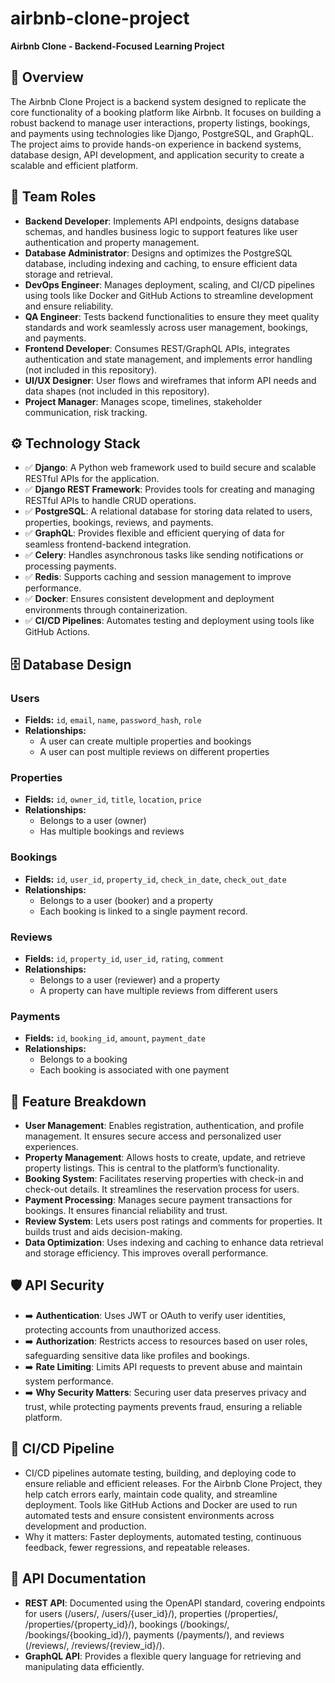 # airbnb-clone-project
**Airbnb Clone - Backend-Focused Learning Project**

## 🚀 Overview 
The Airbnb Clone Project is a backend system designed to replicate the core functionality of a booking platform like Airbnb. It focuses on building a robust backend to manage user interactions, property listings, bookings, and payments using technologies like Django, PostgreSQL, and GraphQL. The project aims to provide hands-on experience in backend systems, database design, API development, and application security to create a scalable and efficient platform.

## 👥 Team Roles
- **Backend Developer**: Implements API endpoints, designs database schemas, and handles business logic to support features like user authentication and property management.
- **Database Administrator**: Designs and optimizes the PostgreSQL database, including indexing and caching, to ensure efficient data storage and retrieval.
- **DevOps Engineer**: Manages deployment, scaling, and CI/CD pipelines using tools like Docker and GitHub Actions to streamline development and ensure reliability. 
- **QA Engineer**: Tests backend functionalities to ensure they meet quality standards and work seamlessly across user management, bookings, and payments.
- **Frontend Developer**: Consumes REST/GraphQL APIs, integrates authentication and state management, and implements error handling (not included in this repository).
- **UI/UX Designer**: User flows and wireframes that inform API needs and data shapes (not included in this repository).
- **Project Manager**: Manages scope, timelines, stakeholder communication, risk tracking.

## ⚙️ Technology Stack
- ✅ **Django**: A Python web framework used to build secure and scalable RESTful APIs for the application.
- ✅ **Django REST Framework**: Provides tools for creating and managing RESTful APIs to handle CRUD operations. 
- ✅ **PostgreSQL**: A relational database for storing data related to users, properties, bookings, reviews, and payments. 
- ✅ **GraphQL**: Provides flexible and efficient querying of data for seamless frontend-backend integration.
- ✅ **Celery**: Handles asynchronous tasks like sending notifications or processing payments.
- ✅ **Redis**: Supports caching and session management to improve performance. 
- ✅ **Docker**: Ensures consistent development and deployment environments through containerization.
- ✅ **CI/CD Pipelines**: Automates testing and deployment using tools like GitHub Actions.

## 🗄️ Database Design

### Users  
- **Fields:** `id`, `email`, `name`, `password_hash`, `role`  
- **Relationships:**  
  - A user can create multiple properties and bookings  
  - A user can post multiple reviews on different properties  
### Properties  
- **Fields:** `id`, `owner_id`, `title`, `location`, `price`  
- **Relationships:**  
  - Belongs to a user (owner)  
  - Has multiple bookings and reviews  
### Bookings  
- **Fields:** `id`, `user_id`, `property_id`, `check_in_date`, `check_out_date`  
- **Relationships:**  
  - Belongs to a user (booker) and a property  
  - Each booking is linked to a single payment record. 
### Reviews  
- **Fields:** `id`, `property_id`, `user_id`, `rating`, `comment`  
- **Relationships:**  
  - Belongs to a user (reviewer) and a property  
  - A property can have multiple reviews from different users  
### Payments  
- **Fields:** `id`, `booking_id`, `amount`, `payment_date`  
- **Relationships:**  
  - Belongs to a booking  
  - Each booking is associated with one payment

## 🌟 Feature Breakdown
- **User Management**: Enables registration, authentication, and profile management. It ensures secure access and personalized user experiences.
- **Property Management**: Allows hosts to create, update, and retrieve property listings. This is central to the platform’s functionality.
- **Booking System**: Facilitates reserving properties with check-in and check-out details. It streamlines the reservation process for users.
- **Payment Processing**: Manages secure payment transactions for bookings. It ensures financial reliability and trust.
- **Review System**: Lets users post ratings and comments for properties. It builds trust and aids decision-making.
- **Data Optimization**: Uses indexing and caching to enhance data retrieval and storage efficiency. This improves overall performance.

## 🛡️ API Security
- ➡️ **Authentication**: Uses JWT or OAuth to verify user identities, protecting accounts from unauthorized access.
- ➡️ **Authorization**: Restricts access to resources based on user roles, safeguarding sensitive data like profiles and bookings.
- ➡️ **Rate Limiting**: Limits API requests to prevent abuse and maintain system performance.
- ➡️ **Why Security Matters**: Securing user data preserves privacy and trust, while protecting payments prevents fraud, ensuring a reliable platform.

## 🔄 CI/CD Pipeline
- CI/CD pipelines automate testing, building, and deploying code to ensure reliable and efficient releases. For the Airbnb Clone Project, they help catch errors early, maintain code quality, and streamline deployment. Tools like GitHub Actions and Docker are used to run automated tests and ensure consistent environments across development and production.
- Why it matters: Faster deployments, automated testing, continuous feedback, fewer regressions, and repeatable releases.

## 📜 API Documentation
- **REST API**: Documented using the OpenAPI standard, covering endpoints for users (/users/, /users/{user_id}/), properties (/properties/, /properties/{property_id}/), bookings (/bookings/, /bookings/{booking_id}/), payments (/payments/), and reviews (/reviews/, /reviews/{review_id}/).
- **GraphQL API**: Provides a flexible query language for retrieving and manipulating data efficiently.
